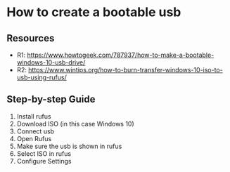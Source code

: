 # How to create a bootable usb

## Resources

- R1: https://www.howtogeek.com/787937/how-to-make-a-bootable-windows-10-usb-drive/
- R2: https://www.wintips.org/how-to-burn-transfer-windows-10-iso-to-usb-using-rufus/

## Step-by-step Guide

1. Install rufus
2. Download ISO (in this case Windows 10)
3. Connect usb
4. Open Rufus
5. Make sure the usb is shown in rufus
6. Select ISO in rufus
7. Configure Settings
